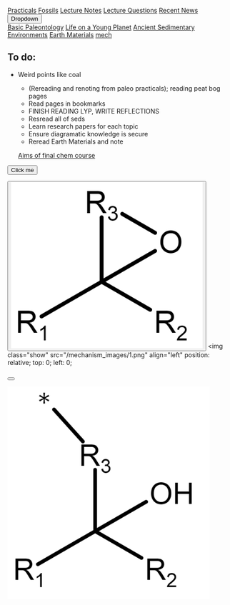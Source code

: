 <a name="top"></a>

<div class="navbar">
  <a href="Practicals">Practicals</a>
  <a href="fossils">Fossils</a>
  <a href="LectureNotes">Lecture Notes</a>
  <a href="LectureQs">Lecture Questions</a>
  <a href="RecentNews">Recent News</a>
  <div class="dropdown">
    <button class="dropbtn">Dropdown 
      <i class="fa fa-caret-down"></i>
    </button>
    <div class="dropdown-content">
      <a href="basicpaleo">Basic Paleontology</a>
      <a href="LYP">Life on a Young Planet</a>
      <a href="AncientSeds">Ancient Sedimentary Environments</a>
      <a href="EarthMaterials">Earth Materials</a>
      <a href="mech">mech</a>
    </div>
  </div> 
</div>



## To do:
* Weird points like coal
   * (Rereading and renoting from paleo practicals); reading peat bog pages
   * Read pages in bookmarks
   * FINISH READING LYP, WRITE REFLECTIONS
   * Resread all of seds
   * Learn research papers for each topic
   * Ensure diagramatic knowledge is secure
   * Reread Earth Materials and note
   
  <a href="chemelem">Aims of final chem course</a>

<button onclick="myFunction()">Click me</button>

<button><img src="/mechanism_images/1,2.png"   /></button>
<img class="show" src="/mechanism_images/1.png" align="left" position: relative;
		top: 0;
		left: 0;
    
<button><div style="background-image:url(YourBackgroundImage);"></button>
      <div style="position: relative; left: 0; top: 0;">
  <img class="show" src="/mechanism_images/1.png">
        </div>
        </div>

<script>
function myFunction() {
    document.getElementById("demo").style.color = "red";
}
</script>
